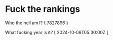 # Fuck the rankings

Who the hell am I?
{ 7827896 }

What fucking year is it?
[ 2024-10-06T05:30:00Z ]
